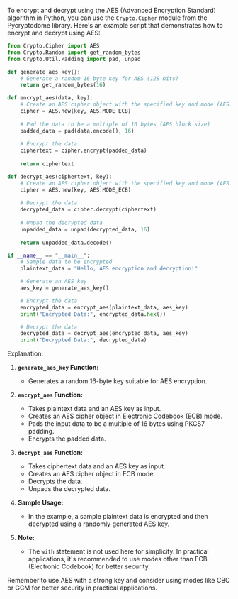 To encrypt and decrypt using the AES (Advanced Encryption Standard) algorithm in Python, you can use the `Crypto.Cipher` module from the Pycryptodome library. Here's an example script that demonstrates how to encrypt and decrypt using AES:

```python
from Crypto.Cipher import AES
from Crypto.Random import get_random_bytes
from Crypto.Util.Padding import pad, unpad

def generate_aes_key():
    # Generate a random 16-byte key for AES (128 bits)
    return get_random_bytes(16)

def encrypt_aes(data, key):
    # Create an AES cipher object with the specified key and mode (AES.MODE_ECB for simplicity)
    cipher = AES.new(key, AES.MODE_ECB)
    
    # Pad the data to be a multiple of 16 bytes (AES block size)
    padded_data = pad(data.encode(), 16)
    
    # Encrypt the data
    ciphertext = cipher.encrypt(padded_data)
    
    return ciphertext

def decrypt_aes(ciphertext, key):
    # Create an AES cipher object with the specified key and mode (AES.MODE_ECB for simplicity)
    cipher = AES.new(key, AES.MODE_ECB)
    
    # Decrypt the data
    decrypted_data = cipher.decrypt(ciphertext)
    
    # Unpad the decrypted data
    unpadded_data = unpad(decrypted_data, 16)
    
    return unpadded_data.decode()

if __name__ == "__main__":
    # Sample data to be encrypted
    plaintext_data = "Hello, AES encryption and decryption!"

    # Generate an AES key
    aes_key = generate_aes_key()

    # Encrypt the data
    encrypted_data = encrypt_aes(plaintext_data, aes_key)
    print("Encrypted Data:", encrypted_data.hex())

    # Decrypt the data
    decrypted_data = decrypt_aes(encrypted_data, aes_key)
    print("Decrypted Data:", decrypted_data)
```

Explanation:

1. **`generate_aes_key` Function:**
   - Generates a random 16-byte key suitable for AES encryption.

2. **`encrypt_aes` Function:**
   - Takes plaintext data and an AES key as input.
   - Creates an AES cipher object in Electronic Codebook (ECB) mode.
   - Pads the input data to be a multiple of 16 bytes using PKCS7 padding.
   - Encrypts the padded data.

3. **`decrypt_aes` Function:**
   - Takes ciphertext data and an AES key as input.
   - Creates an AES cipher object in ECB mode.
   - Decrypts the data.
   - Unpads the decrypted data.

4. **Sample Usage:**
   - In the example, a sample plaintext data is encrypted and then decrypted using a randomly generated AES key.

5. **Note:**
   - The `with` statement is not used here for simplicity. In practical applications, it's recommended to use modes other than ECB (Electronic Codebook) for better security.

Remember to use AES with a strong key and consider using modes like CBC or GCM for better security in practical applications.
